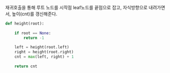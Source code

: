 
재귀호출을 통해 루트 노드를 시작점 leaf노드를 끝점으로 잡고, 자식방향으로 내려가면서, 높이(cnt)를 갱신해준다.  

```python
def height(root):
    
    if root == None:
        return -1
    
    left = height(root.left)
    right = height(root.right)
    cnt = max(left, right) + 1
    
    return cnt
```
